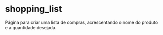 # shopping_list
Página para criar uma lista de compras, acrescentando o nome do produto e a quantidade desejada.

